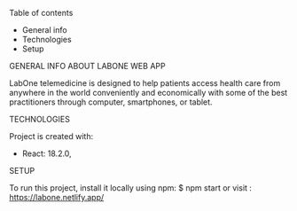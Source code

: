 Table of contents
* General info
* Technologies
* Setup


GENERAL INFO ABOUT LABONE WEB APP

LabOne telemedicine is designed to help patients access health care from anywhere in the world conveniently and economically with some of the best practitioners 
through computer, smartphones, or tablet.

TECHNOLOGIES

Project is created with:
* React: 18.2.0,

SETUP

To run this project, install it locally using npm:
$ npm start
or visit : https://labone.netlify.app/
